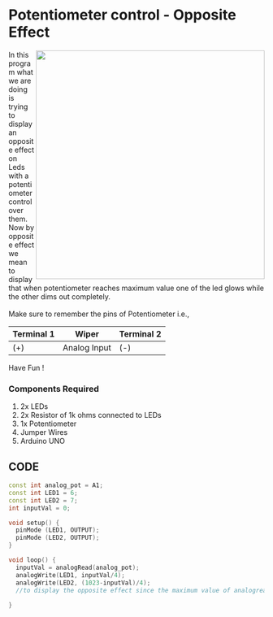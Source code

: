 <h1>Potentiometer control - Opposite Effect</h1>

<div>
    <img width=450 align=right src="https://github.com/Curovearth/Dive-into-Electronics/blob/main/Basics%202/04-Potentiometer%20control%20of%202%20Leds/potentiometer%20control.png">
    <p>In this program what we are doing is trying to display an opposite effect on Leds with a potentiometer control over them. Now by opposite effect we mean to display that when potentiometer reaches maximum value one of the led glows while the other dims out completely.<br><br>
        Make sure to remember the pins of Potentiometer i.e.,</p>
</div>       
 
 
| Terminal 1 | Wiper | Terminal 2 |
| --- | --- | --- |
| (+) | Analog Input | (-) |
      
Have Fun !

<div>
  <h3>Components Required</h3>
  <ol>
    <li>2x LEDs</li>
    <li>2x Resistor of 1k ohms connected to LEDs</li>
    <li>1x Potentiometer</li>
    <li>Jumper Wires</li>
    <li>Arduino UNO</li>
  </ol>
    
</div>


  
## CODE
```C++
const int analog_pot = A1;
const int LED1 = 6;
const int LED2 = 7;
int inputVal = 0;

void setup() {
  pinMode (LED1, OUTPUT);
  pinMode (LED2, OUTPUT);
}

void loop() {
  inputVal = analogRead(analog_pot);
  analogWrite(LED1, inputVal/4);
  analogWrite(LED2, (1023-inputVal)/4);		
  //to display the opposite effect since the maximum value of analogread reaches 1023
  
}

```
